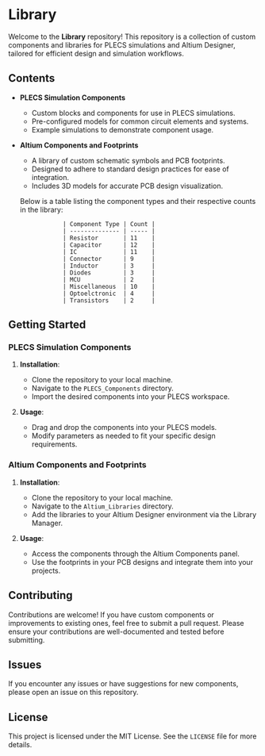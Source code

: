 # Library

Welcome to the **Library** repository! This repository is a collection of custom components and libraries for PLECS simulations and Altium Designer, tailored for efficient design and simulation workflows.

## Contents

- **PLECS Simulation Components**
  - Custom blocks and components for use in PLECS simulations.
  - Pre-configured models for common circuit elements and systems.
  - Example simulations to demonstrate component usage.

- **Altium Components and Footprints**
  - A library of custom schematic symbols and PCB footprints.
  - Designed to adhere to standard design practices for ease of integration.
  - Includes 3D models for accurate PCB design visualization.

   Below is a table listing the component types and their respective counts in the library:

                  | Component Type | Count |
                  | -------------- | ----- |
                  | Resistor       | 11    |
                  | Capacitor      | 12    |
                  | IC             | 11    |
                  | Connector      | 9     |
                  | Inductor       | 3     |
                  | Diodes         | 3     |
                  | MCU            | 2     |
                  | Miscellaneous  | 10    |
                  | Optoelctronic  | 4     |
                  | Transistors    | 2     |

## Getting Started

### PLECS Simulation Components

1. **Installation**: 
   - Clone the repository to your local machine.
   - Navigate to the `PLECS_Components` directory.
   - Import the desired components into your PLECS workspace.

2. **Usage**:
   - Drag and drop the components into your PLECS models.
   - Modify parameters as needed to fit your specific design requirements.

### Altium Components and Footprints

1. **Installation**:
   - Clone the repository to your local machine.
   - Navigate to the `Altium_Libraries` directory.
   - Add the libraries to your Altium Designer environment via the Library Manager.

2. **Usage**:
   - Access the components through the Altium Components panel.
   - Use the footprints in your PCB designs and integrate them into your projects.

## Contributing

Contributions are welcome! If you have custom components or improvements to existing ones, feel free to submit a pull request. Please ensure your contributions are well-documented and tested before submitting.

## Issues

If you encounter any issues or have suggestions for new components, please open an issue on this repository.

## License

This project is licensed under the MIT License. See the `LICENSE` file for more details.
